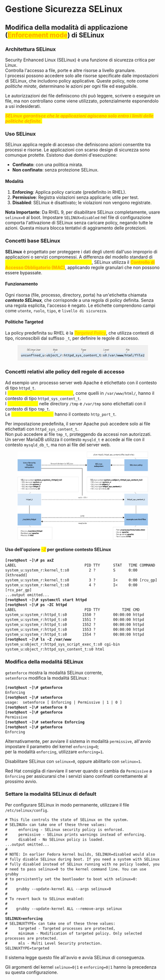 # Gestione Sicurezza SELinux

## Modifica della modalità di applicazione (<mark style="color:orange;">Enforcement mode</mark>) di SELinux

### Architettura SELinux

Security Enhanced Linux (SELinux) è una funzione di sicurezza critica per Linux. \
Controlla l'accesso a file, porte e altre risorse a livello granulare. \
I processi possono accedere solo alle risorse specificate dalle impostazioni di SELinux, che includono policy applicative. Queste policy, note come _politiche mirate_, determinano le azioni per ogni file ed eseguibile.&#x20;

Le autorizzazioni dei file definiscono chi può leggere, scrivere o eseguire un file, ma non controllano come viene utilizzato, potenzialmente esponendolo a usi indesiderati.&#x20;

_<mark style="color:orange;">**SELinux garantisce che le applicazioni agiscano solo entro i limiti delle politiche definite.**</mark>_

### Uso SELinux

SELinux applica regole di accesso che definiscono azioni consentite tra processi e risorse. Le applicazioni con scarso design di sicurezza sono comunque protette. Esistono due domini d'esecuzione:

* **Confinato**: con una politica mirata.
* **Non confinato**: senza protezione SELinux.

#### Modalità

1. **Enforcing**: Applica policy caricate (predefinito in RHEL).
2. **Permissive**: Registra violazioni senza applicarle; utile per test.
3. **Disabled**: SELinux è disattivato; le violazioni non vengono registrate.

**Nota Importante**: Da RHEL 9, per disabilitare SELinux completamente, usare `selinux=0` al boot. Impostare `SELINUX=disabled` nel file di configurazione comporta l'attivazione di SELinux senza caricare policy, negando tutte le azioni. Questa misura blocca tentativi di aggiramento delle protezioni.

### Concetti base SELinux

**SELinux** è progettato per proteggere i dati degli utenti dall'uso improprio di applicazioni o servizi compromessi. A differenza del modello standard di <mark style="color:yellow;">**Controllo di Accesso Discrezionale (DAC)**</mark>, SELinux utilizza il <mark style="color:orange;">**Controllo di Accesso Obbligatorio (MAC)**</mark>, applicando regole granulari che non possono essere bypassate.

#### Funzionamento

Ogni risorsa (file, processo, directory, porta) ha un'etichetta chiamata _**contesto SELinux**,_ che corrisponde a una regola di policy definita. Senza una regola esplicita, l'accesso è negato. Le etichette comprendono campi come `utente`, `ruolo`, `tipo`, e `livello di sicurezza`.

#### Politiche Targeted

La policy predefinita su RHEL è la _<mark style="color:orange;">Targeted Policy</mark>_, che utilizza contesti di tipo, riconoscibili dal suffisso `_t`, per definire le regole di accesso.

<figure><img src="../.gitbook/assets/image (2) (1).png" alt=""><figcaption></figcaption></figure>

### Concetti relativi alle policy dell regole di accesso

Ad esempio unn processo server web Apache è etichettato con il contesto di tipo `httpd_t`. \
I <mark style="color:yellow;">file e le directory del server web</mark>, come quelli in `/var/www/html/`, hanno il contesto di tipo `httpd_sys_content_t`. \
I <mark style="color:yellow;">file temporanei</mark> nelle directory `/tmp` e `/var/tmp` sono etichettati con il contesto di tipo `tmp_t`. \
Le <mark style="color:yellow;">porte del server web</mark> hanno il contesto `http_port_t`.

Per impostazione predefinita, il server Apache può accedere solo ai file etichettati con `httpd_sys_content_t`. \
Non può accedere ai file `tmp_t`, proteggendo da accessi non autorizzati. \
Un server MariaDB utilizza il contesto `mysqld_t` e accede ai file con il contesto `mysqld_db_t`, ma non ai file del server web.

<figure><img src="../.gitbook/assets/image (1) (1) (1) (1) (1).png" alt="diagramma di flusso SELinux "><figcaption></figcaption></figure>

#### Uso dell'opzione _<mark style="color:orange;">-Z</mark>_ per gestione contesto SELinux

<pre class="language-bash"><code class="lang-bash"><strong>[root@host ~]\# ps axZ
</strong>LABEL                               PID TTY      STAT   TIME COMMAND
system_u:system_r:kernel_t:s0         2 ?        S      0:00 [kthreadd]
system_u:system_r:kernel_t:s0         3 ?        I&#x3C;     0:00 [rcu_gp]
system_u:system_r:kernel_t:s0         4 ?        I&#x3C;     0:00 [rcu_par_gp]
...output omitted...
<strong>[root@host ~]\# systemctl start httpd
</strong><strong>[root@host ~]\# ps -ZC httpd
</strong>LABEL                               PID TTY          TIME CMD
system_u:system_r:httpd_t:s0       1550 ?        00:00:00 httpd
system_u:system_r:httpd_t:s0       1551 ?        00:00:00 httpd
system_u:system_r:httpd_t:s0       1552 ?        00:00:00 httpd
system_u:system_r:httpd_t:s0       1553 ?        00:00:00 httpd
system_u:system_r:httpd_t:s0       1554 ?        00:00:00 httpd
<strong>[root@host ~]\# ls -Z /var/www
</strong>system_u:object_r:httpd_sys_script_exec_t:s0 cgi-bin
system_u:object_r:httpd_sys_content_t:s0 html
</code></pre>

### Modifica della modalitá SELinux

`getenforce` mostra la modalitá SELinux corrente, \
`setenforce` modifica la modalitá SELinux :&#x20;

<pre class="language-bash"><code class="lang-bash"><strong>[root@host ~]\# getenforce
</strong>Enforcing
<strong>[root@host ~]\# setenforce
</strong>usage:  setenforce [ Enforcing | Permissive | 1 | 0 ]
<strong>[root@host ~]\# setenforce 0
</strong><strong>[root@host ~]\# getenforce
</strong>Permissive
<strong>[root@host ~]\# setenforce Enforcing
</strong><strong>[root@host ~]\# getenforce
</strong>Enforcing
</code></pre>

Alternativamente, per avviare il sistema in modalità `permissive`, all'avvio impostare il parametro del kernel `enforcing=0`; \
per la modalità `enforcing`, utilizzare `enforcing=1`.&#x20;

Disabilitare SELinux con `selinux=0`, oppure abilitarlo con `selinux=1`.&#x20;

Red Hat consiglia di riavviare il server quando si cambia da `Permissive` a `Enforcing` per assicurarsi che i servizi siano confinati correttamente al prossimo avvio.

### Settare la modalitá SELinux di default

Per configurare SELinux in modo permanente, utilizzare il file `/etc/selinux/config`.

<pre class="language-bash"><code class="lang-bash"># This file controls the state of SELinux on the system.
# SELINUX= can take one of these three values:
#     enforcing - SELinux security policy is enforced.
#     permissive - SELinux prints warnings instead of enforcing.
#     disabled - No SELinux policy is loaded.
...output omitted...
#
# NOTE: In earlier Fedora kernel builds, SELINUX=disabled would also
# fully disable SELinux during boot. If you need a system with SELinux
# fully disabled instead of SELinux running with no policy loaded, you
# need to pass selinux=0 to the kernel command line. You can use grubby
# to persistently set the bootloader to boot with selinux=0:
#
#    grubby --update-kernel ALL --args selinux=0
#
# To revert back to SELinux enabled:
#
#    grubby --update-kernel ALL --remove-args selinux
#
<strong>SELINUX=enforcing
</strong># SELINUXTYPE= can take one of these three values:
#     targeted - Targeted processes are protected,
#     minimum - Modification of targeted policy. Only selected processes are protected.
#     mls - Multi Level Security protection.
SELINUXTYPE=targeted
</code></pre>

Il sistema legge questo file all'avvio e avvia SELinux di conseguenza.&#x20;

Gli argomenti del kernel `selinux=0|1` e `enforcing=0|1` hanno la precedenza su questa configurazione.
